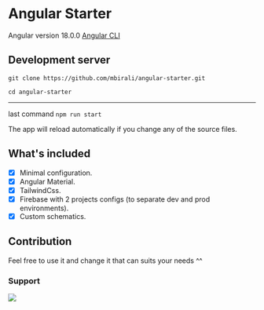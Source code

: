 # Angular Starter

Angular version 18.0.0 [Angular CLI](https://github.com/angular/angular-cli)

## Development server

`git clone https://github.com/mbirali/angular-starter.git`

`cd angular-starter`

---

last command `npm run start`

The app will reload automatically if you change any of the source files.

## What's included

-   [x] Minimal configuration.
-   [x] Angular Material.
-   [x] TailwindCss.
-   [x] Firebase with 2 projects configs (to separate dev and prod environments).
-   [x] Custom schematics.

## Contribution

Feel free to use it and change it that can suits your needs ^^

### Support

<a href="https://www.buymeacoffee.com/mbirali"><img src="https://img.buymeacoffee.com/button-api/?text=Buy me a coffee&emoji=☕&slug=mbirali&button_colour=40DCA5&font_colour=ffffff&font_family=Lato&outline_colour=000000&coffee_colour=FFDD00" /></a>
